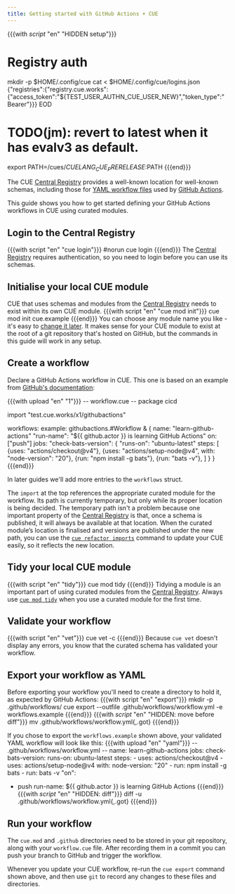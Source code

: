 ```yaml
---
title: Getting started with GitHub Actions + CUE
---
```


{{{with _script_ "en" "HIDDEN setup"}}}
# Registry auth
mkdir -p $HOME/.config/cue
cat <<EOD > $HOME/.config/cue/logins.json
{"registries":{"registry.cue.works":{"access_token":"${TEST_USER_AUTHN_CUE_USER_NEW}","token_type":"Bearer"}}}
EOD

# TODO(jm): revert to latest when it has evalv3 as default.
export PATH=/cues/$CUELANG_CUE_PRERELEASE:$PATH
{{{end}}}

The CUE
[Central Registry](https://registry.cue.works/)
provides a well-known location for well-known schemas, including those for
[YAML workflow files](https://docs.github.com/en/actions/writing-workflows/workflow-syntax-for-github-actions)
used by [GitHub Actions](https://github.com/features/actions).

This guide shows you how to get started defining your GitHub Actions workflows in CUE using
curated modules.

## Login to the Central Registry

{{{with script "en" "cue login"}}}
#norun
cue login
{{{end}}}
The
[Central Registry](https://registry.cue.works)
requires authentication, so you need to login before you can use its schemas.

## Initialise your local CUE module

CUE that uses schemas and modules from the
[Central Registry](https://registry.cue.works)
needs to exist within its own CUE module.
{{{with script "en" "cue mod init"}}}
cue mod init cue.example
{{{end}}}
You can choose any module name you like - it's easy to
[change it later](https://cuelang.org/docs/reference/command/cue-help-mod-rename/).
It makes sense for your CUE module to exist at the root of a git repository
that's hosted on GitHub, but the commands in this guide will work in any setup.

## Create a workflow

Declare a GitHub Actions workflow in CUE. This one is based on an example from
[GitHub's documentation](https://docs.github.com/en/actions/use-cases-and-examples/creating-an-example-workflow#creating-an-example-workflow):

{{{with upload "en" "1"}}}
-- workflow.cue --
package cicd

import "test.cue.works/x1/githubactions"

workflows: example: githubactions.#Workflow & {
	name:       "learn-github-actions"
	"run-name": "${{ github.actor }} is learning GitHub Actions"
	on: ["push"]
	jobs: "check-bats-version": {
		"runs-on": "ubuntu-latest"
		steps: [
			{uses: "actions/checkout@v4"},
			{uses: "actions/setup-node@v4", with: "node-version": "20"},
			{run: "npm install -g bats"},
			{run: "bats -v"},
		]
	}
}
{{{end}}}

In later guides we'll add more entries to the `workflows` struct.

The `import` at the top references the appropriate curated module for the workflow.
Its path is currently temporary, but only while its proper location is being decided.
The temporary path isn't a problem because one important property of the
[Central Registry](https://registry.cue.works)
is that, once a schema is published, it will always be
available at that location.
When the curated module’s location is finalised and versions are published
under the new path, you can use the
[`cue refactor imports`](https://cuelang.org/docs/reference/command/cue-help-refactor-imports/)
command to update your CUE easily, so it reflects the new location.

## Tidy your local CUE module

{{{with script "en" "tidy"}}}
cue mod tidy
{{{end}}}
Tidying a module is an important part of using curated modules from the
[Central Registry](https://registry.cue.works).
Always use
[`cue mod tidy`](https://cuelang.org/docs/reference/command/cue-help-mod-tidy/)
when you use a curated module for the first time.

## Validate your workflow

{{{with script "en" "vet"}}}
cue vet -c
{{{end}}}
Because `cue vet` doesn't display any errors, you know that the curated schema has validated your workflow.

## Export your workflow as YAML

Before exporting your workflow you'll need to create a directory to hold it, as expected by GitHub Actions:
{{{with script "en" "export"}}}
mkdir -p .github/workflows/
cue export --outfile .github/workflows/workflow.yml -e workflows.example
{{{end}}}
{{{with _script_ "en" "HIDDEN: move before diff"}}}
mv .github/workflows/workflow.yml{,.got}
{{{end}}}

If you chose to export the `workflows.example` shown above,
your validated YAML workflow will look like this:
{{{with upload "en" "yaml"}}}
-- .github/workflows/workflow.yml --
name: learn-github-actions
jobs:
  check-bats-version:
    runs-on: ubuntu-latest
    steps:
      - uses: actions/checkout@v4
      - uses: actions/setup-node@v4
        with:
          node-version: "20"
      - run: npm install -g bats
      - run: bats -v
"on":
  - push
run-name: ${{ github.actor }} is learning GitHub Actions
{{{end}}}
{{{with _script_ "en" "HIDDEN: diff"}}}
diff -u .github/workflows/workflow.yml{,.got}
{{{end}}}

## Run your workflow

The `cue.mod` and `.github` directories need to be stored in your git
repository, along with your `workflow.cue` file.
After recording them in a commit you can push your branch to GitHub and trigger
the workflow.

Whenever you update your CUE workflow, re-run the `cue export` command shown
above, and then use `git` to record any changes to these files and directories.
